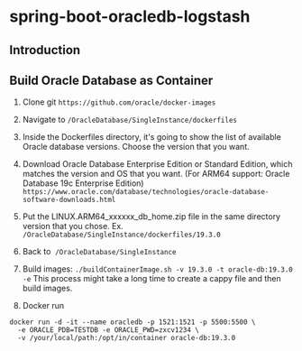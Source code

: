 # spring-boot-oracledb-logstash
## Introduction



## Build Oracle Database as Container

1. Clone git `https://github.com/oracle/docker-images`

2. Navigate to `/OracleDatabase/SingleInstance/dockerfiles`

3. Inside the Dockerfiles directory, it's going to show the list of available Oracle database versions. Choose the version that you want. 

4. Download Oracle Database Enterprise Edition or Standard Edition, which matches the version and OS that you want. (For ARM64 support: Oracle Database 19c Enterprise Edition)
`https://www.oracle.com/database/technologies/oracle-database-software-downloads.html`

5. Put the LINUX.ARM64_xxxxxx_db_home.zip file in the same directory version that you chose. Ex. `/OracleDatabase/SingleInstance/dockerfiles/19.3.0`

6. Back to  `/OracleDatabase/SingleInstance`

7. Build images: `./buildContainerImage.sh -v 19.3.0 -t oracle-db:19.3.0 -e` This process might take a long time to create a cappy file and then build images.

8. Docker run
```docker
docker run -d -it --name oracledb -p 1521:1521 -p 5500:5500 \
  -e ORACLE_PDB=TESTDB -e ORACLE_PWD=zxcv1234 \
  -v /your/local/path:/opt/in/container oracle-db:19.3.0
```
